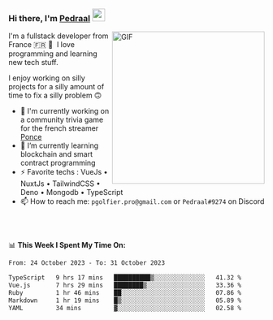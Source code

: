 ### Hi there, I'm <a href="https://pedraal.dev" target="_blank">Pedraal</a> <img src="https://media.giphy.com/media/hvRJCLFzcasrR4ia7z/giphy.gif" width="25px">
<img align="right" alt="GIF" src="https://pedraal.dev/avatar.png" width="300" height="300" />

I'm a fullstack developer from France 🇫🇷 🥖 &nbsp;I love programming and learning new
tech stuff.

I enjoy working on silly projects for a silly amount of time to fix a silly problem 🙃

- 🔭  I'm currently working on a community trivia game for the french streamer <a href="https://twitch.tv/ponce" target="_blank">Ponce</a>
- 🌱 I’m currently learning blockchain and smart contract programming
- ⚡ Favorite techs : VueJs &bull; NuxtJs &bull; TailwindCSS &bull; Deno &bull; Mongodb &bull; TypeScript
- 📫 How to reach me: `pgolfier.pro@gmail.com` or `Pedraal#9274` on Discord

<br>
<br>

📊 **This Week I Spent My Time On:**
<!--START_SECTION:waka-->

```txt
From: 24 October 2023 - To: 31 October 2023

TypeScript   9 hrs 17 mins   ██████████▒░░░░░░░░░░░░░░   41.32 %
Vue.js       7 hrs 29 mins   ████████▒░░░░░░░░░░░░░░░░   33.36 %
Ruby         1 hr 46 mins    ██░░░░░░░░░░░░░░░░░░░░░░░   07.86 %
Markdown     1 hr 19 mins    █▒░░░░░░░░░░░░░░░░░░░░░░░   05.89 %
YAML         34 mins         ▓░░░░░░░░░░░░░░░░░░░░░░░░   02.58 %
```

<!--END_SECTION:waka-->
